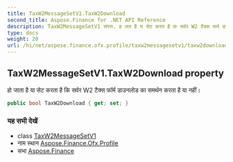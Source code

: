 ```yaml
---
title: TaxW2MessageSetV1.TaxW2Download
second_title: Aspose.Finance for .NET API Reference
description: TaxW2MessageSetV1 संपत्त. ह जत है य सेट करत है क सर्वर W2 टैक्स फर्म डउनलड क समर्थन करत है य नहं
type: docs
weight: 20
url: /hi/net/aspose.finance.ofx.profile/taxw2messagesetv1/taxw2download/
---
```

## TaxW2MessageSetV1.TaxW2Download property

हो जाता है या सेट करता है कि सर्वर W2 टैक्स फॉर्म डाउनलोड का समर्थन करता है या नहीं।

```csharp
public bool TaxW2Download { get; set; }
```

### यह सभी देखें

* class [TaxW2MessageSetV1](../)
* नाम स्थान [Aspose.Finance.Ofx.Profile](../../taxw2messagesetv1/)
* सभा [Aspose.Finance](../../../)


